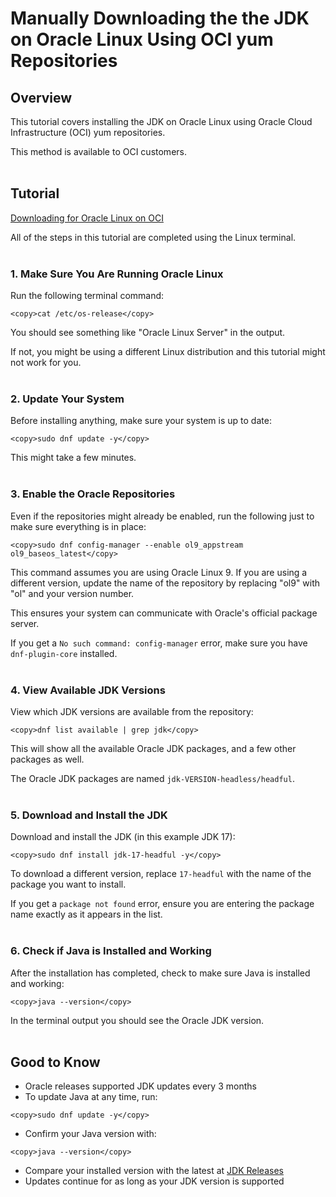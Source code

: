 # Manually Downloading the the JDK on Oracle Linux Using OCI yum Repositories

## Overview
This tutorial covers installing the JDK on Oracle Linux using Oracle Cloud Infrastructure (OCI) yum repositories.

This method is available to OCI customers.  
<br />

## Tutorial
[Downloading for Oracle Linux on OCI](videohub:1_cmjf7kys)

All of the steps in this tutorial are completed using the Linux terminal.  
<br />

### 1. Make Sure You Are Running Oracle Linux
Run the following terminal command:
```
<copy>cat /etc/os-release</copy>
```
You should see something like "Oracle Linux Server" in the output.

If not, you might be using a different Linux distribution and this tutorial might not work for you.  
<br />

### 2. Update Your System
Before installing anything, make sure your system is up to date:
```
<copy>sudo dnf update -y</copy>
```
This might take a few minutes.  
<br />

### 3. Enable the Oracle Repositories
Even if the repositories might already be enabled, run the following just to make sure everything is in place:
```
<copy>sudo dnf config-manager --enable ol9_appstream ol9_baseos_latest</copy>
```
This command assumes you are using Oracle Linux 9. If you are using a different version, update the name of the repository by replacing "ol9" with "ol" and your version number.

This ensures your system can communicate with Oracle's official package server.

If you get a `No such command: config-manager` error, make sure you have `dnf-plugin-core` installed.  
<br />

### 4. View Available JDK Versions
View which JDK versions are available from the repository:
```
<copy>dnf list available | grep jdk</copy>
```
This will show all the available Oracle JDK packages, and a few other packages as well.

The Oracle JDK packages are named `jdk-VERSION-headless/headful`.  
<br />

### 5. Download and Install the JDK
Download and install the JDK (in this example JDK 17):
```
<copy>sudo dnf install jdk-17-headful -y</copy>
```
To download a different version, replace `17-headful` with the name of the package you want to install.

If you get a `package not found` error, ensure you are entering the package name exactly as it appears in the list.  
<br />

### 6. Check if Java is Installed and Working
After the installation has completed, check to make sure Java is installed and working:
```
<copy>java --version</copy>
```
In the terminal output you should see the Oracle JDK version.  
<br />

## Good to Know
- Oracle releases supported JDK updates every 3 months
- To update Java at any time, run:
```
<copy>sudo dnf update -y</copy>
```
- Confirm your Java version with:
```
<copy>java --version</copy>
```
- Compare your installed version with the latest at [JDK Releases](https://www.java.com/en/releases/)
- Updates continue for as long as your JDK version is supported